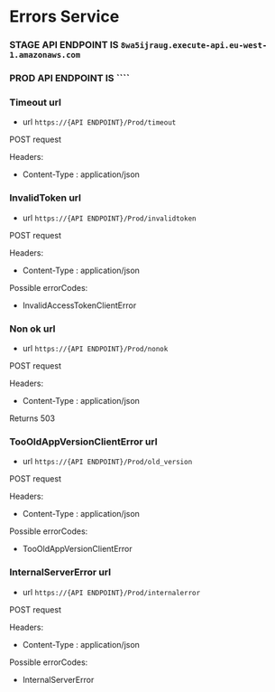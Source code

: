 # Errors Service

### STAGE API ENDPOINT IS ``8wa5ijraug.execute-api.eu-west-1.amazonaws.com``
### PROD API ENDPOINT IS ````


### Timeout url

* url ``https://{API ENDPOINT}/Prod/timeout``

POST request

Headers:

* Content-Type : application/json

### InvalidToken url

* url ``https://{API ENDPOINT}/Prod/invalidtoken``

POST request

Headers:

* Content-Type : application/json

Possible errorCodes:

* InvalidAccessTokenClientError


### Non ok url

* url ``https://{API ENDPOINT}/Prod/nonok``

POST request

Headers:

* Content-Type : application/json

Returns 503

### TooOldAppVersionClientError url

* url ``https://{API ENDPOINT}/Prod/old_version``

POST request

Headers:

* Content-Type : application/json

Possible errorCodes:

* TooOldAppVersionClientError

### InternalServerError url

* url ``https://{API ENDPOINT}/Prod/internalerror``

POST request

Headers:

* Content-Type : application/json

Possible errorCodes:

* InternalServerError
